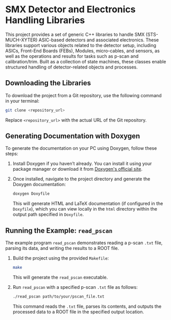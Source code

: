 
# SMX Detector and Electronics Handling Libraries

This project provides a set of generic C++ libraries to handle SMX (STS-MUCH-XYTER) ASIC-based detectors and associated electronics. These libraries support various objects related to the detector setup, including ASICs, Front-End Boards (FEBs), Modules, micro-cables, and sensors, as well as the operations and results for tasks such as p-scan and calibration/trim. Built as a collection of state machines, these classes enable structured handling of detector-related objects and processes.

## Downloading the Libraries

To download the project from a Git repository, use the following command in your terminal:

```bash
git clone <repository_url>
```

Replace `<repository_url>` with the actual URL of the Git repository.

## Generating Documentation with Doxygen

To generate the documentation on your PC using Doxygen, follow these steps:

1. Install Doxygen if you haven’t already. You can install it using your package manager or download it from [Doxygen's official site](https://www.doxygen.nl/download.html).

2. Once installed, navigate to the project directory and generate the Doxygen documentation:

   ```bash
   doxygen Doxyfile
   ```

   This will generate HTML and LaTeX documentation (if configured in the `Doxyfile`), which you can view locally in the `html` directory within the output path specified in `Doxyfile`.

## Running the Example: `read_pscan`

The example program `read_pscan` demonstrates reading a p-scan `.txt` file, parsing its data, and writing the results to a ROOT file.

1. Build the project using the provided `Makefile`:

   ```bash
   make
   ```

   This will generate the `read_pscan` executable.

2. Run `read_pscan` with a specified p-scan `.txt` file as follows:

   ```bash
   ./read_pscan path/to/your/pscan_file.txt
   ```

   This command reads the `.txt` file, parses its contents, and outputs the processed data to a ROOT file in the specified output location.

